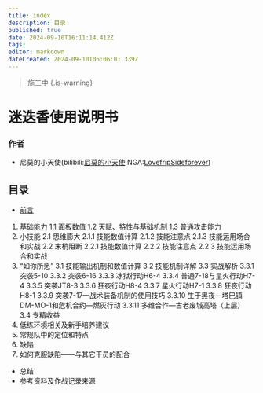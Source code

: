 ```yaml
---
title: index
description: 目录
published: true
date: 2024-09-10T16:11:14.412Z
tags: 
editor: markdown
dateCreated: 2024-09-10T06:06:01.339Z
---
```


> 施工中
{.is-warning}

# 迷迭香使用说明书
### 作者
* 尼莫的小天使(bilibili:[尼莫的小天使](https://space.bilibili.com/352018612)	NGA:[LovefripSideforever](https://bbs.nga.cn/nuke.php?func=ucp&uid=41159143))

## 目录

* [前言](/玩法_干员迷迭香/迷迭香使用说明书/前言)
1. [基础能力](/玩法_干员迷迭香/迷迭香使用说明书/基础能力)
	1.1 [面板数值](https://wiki.rosmont.is/zh/%E7%8E%A9%E6%B3%95_%E5%B9%B2%E5%91%98%E8%BF%B7%E8%BF%AD%E9%A6%99/%E8%BF%B7%E8%BF%AD%E9%A6%99%E4%BD%BF%E7%94%A8%E8%AF%B4%E6%98%8E%E4%B9%A6/%E5%9F%BA%E7%A1%80%E8%83%BD%E5%8A%9B#h-11-%E9%9D%A2%E6%9D%BF%E6%95%B0%E5%80%BC)
	1.2 天赋、特性与基础机制
	1.3 普通攻击能力
2. 小技能
	2.1 思维膨大
	2.1.1 技能数值计算
	2.1.2 技能注意点
	2.1.3 技能运用场合和实战
	2.2 末梢阻断
	2.2.1 技能数值计算
	2.2.2 技能注意点
	2.2.3 技能运用场合和实战
3. “如你所愿”
	3.1 技能输出机制和数值计算
	3.2 技能机制详解
	3.3 实战解析
	3.3.1 突袭5-10
	3.3.2 突袭6-16
	3.3.3 冰狱行动H6-4
	3.3.4 普通7-18与星火行动H7-4
	3.3.5 突袭JT8-3
	3.3.6 狂夜行动H8-4
	3.3.7 星火行动H7-1
	3.3.8 狂夜行动H8-1
	3.3.9 突袭7-17—战术装备机制的使用技巧
	3.3.10 生于黑夜—塔巴镇DM-MO-1和危机合约—燃灰行动
	3.3.11 多维合作—古老废城高塔（上层）
	3.4 专精收益
4. 低练环境相关及新手培养建议
5. 常规队中的定位和特点
6. 缺陷
7. 如何克服缺陷——与其它干员的配合
* 总结
* 参考资料及作战记录来源
